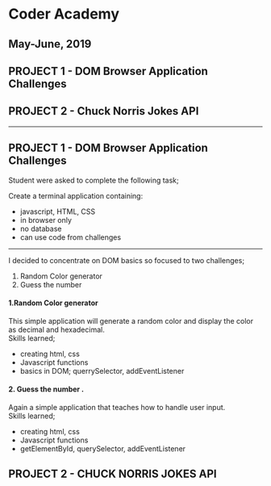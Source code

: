 # Coder Academy
## May-June, 2019
## PROJECT 1 - DOM Browser Application Challenges
## PROJECT 2 - Chuck Norris Jokes API
<hr>

## PROJECT 1 - DOM Browser Application Challenges
Student were asked to complete the following task;  

Create a terminal application containing:  

- javascript, HTML, CSS
- in browser only
- no database
- can use code from challenges

<hr>
I decided to concentrate on DOM basics so focused to two challenges;

1. Random Color generator
2. Guess the number 

#### 1.Random Color generator
This simple application will generate a random color and display the color as decimal and hexadecimal.  
Skills learned;  
- creating html, css
- Javascript functions
- basics in DOM; querrySelector, addEventListener

#### 2. Guess the number . 
Again a simple application that teaches how to handle user input.  
Skills learned;
- creating html, css
- Javascript functions
- getElementById, querySelector, addEventListener

## PROJECT 2 - CHUCK NORRIS JOKES API
